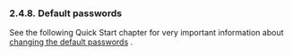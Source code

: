 <div>

<div>

<div>

<div>

### 2.4.8. Default passwords

</div>

</div>

</div>

See the following Quick Start chapter for very important information
about <a href="ch-quicktours.html#defpasschange" class="link"
title="3.1.1. Default Passwords">changing the default passwords</a> .

</div>
